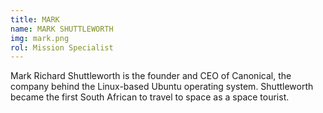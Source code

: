 ```yaml
---
title: MARK
name: MARK SHUTTLEWORTH
img: mark.png
rol: Mission Specialist  
---
```


Mark Richard Shuttleworth is the founder and CEO of Canonical, the company behind the Linux-based Ubuntu operating system. Shuttleworth became the first South African to travel to space as a space tourist.
